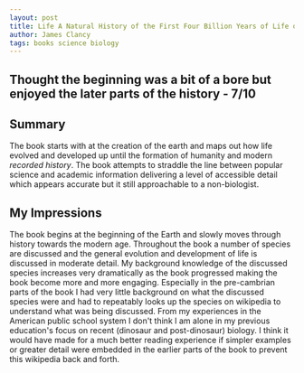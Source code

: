 ```yaml
---
layout: post
title: Life A Natural History of the First Four Billion Years of Life on Earth by Richard Fortey
author: James Clancy
tags: books science biology
---
```


## Thought the beginning was a bit of a bore but enjoyed the later parts of the history - 7/10


## Summary

The book starts with at the creation of the earth and maps out how life evolved and developed up until the formation of humanity and modern *recorded history*. The book attempts to straddle the line between popular science and academic information delivering a level of accessible detail which appears accurate but it still approachable to a non-biologist.

## My Impressions

The book begins at the beginning of the Earth and slowly moves through history towards the modern age. Throughout the book a number of species are discussed and the general evolution and development of life is discussed in moderate detail. My background knowledge of the discussed species increases very dramatically as the book progressed making the book become more and more engaging. Especially in the pre-cambrian parts of the book I had very little background on what the discussed species were and had to repeatably looks up the species on wikipedia to understand what was being discussed. From my experiences in the American public school system I don't think I am alone in my previous education's focus on recent (dinosaur and post-dinosaur) biology. I think it would have made for a much better reading experience if simpler examples or greater detail were embedded in the earlier parts of the book to prevent this wikipedia back and forth. 